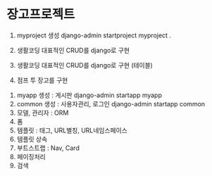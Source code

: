# 장고프로젝트

1. myproject 생성
  django-admin startproject myproject . 
  
2. 생활코딩 대표적인 CRUD를 django로 구현

3. 생활코딩 대표적인 CRUD를 django로 구현 (테이블)

4. 점프 투 장고를 구현
1) myapp 생성 : 게시판
    django-admin startapp myapp
2) common 생성 : 사용자관리, 로그인
    django-admin startapp common
3) 모델, 관리자 : ORM
4) 폼
5) 템플릿 : 태그, URL별칭, URL네임스페이스
6) 템플릿 상속
7) 부트스트랩 : Nav, Card
8) 페이징처리
9) 검색
